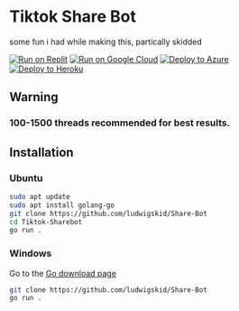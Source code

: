# Tiktok Share Bot
some fun i had while making this, partically skidded 


[![Run on Replit](https://raw.githubusercontent.com/BinBashBanana/deploy-buttons/master/buttons/remade/replit.svg)](https://replit.com/github/Qoft/Tiktok-Sharebot)
[![Run on Google Cloud](https://raw.githubusercontent.com/BinBashBanana/deploy-buttons/master/buttons/remade/googlecloud.svg)](https://deploy.cloud.run/?git_repo=https://github.com/ludwigskid/Share-Bot)
[![Deploy to Azure](https://raw.githubusercontent.com/BinBashBanana/deploy-buttons/master/buttons/remade/azure.svg)](https://deploy.azure.com/?repository=https://github.com/ludwigskid/Share-Bot)
[![Deploy to Heroku](https://raw.githubusercontent.com/BinBashBanana/deploy-buttons/master/buttons/remade/heroku.svg)](https://heroku.com/deploy/?template=https://github.com/ludwigskid/Share-Bot)


## Warning
### 100-1500 threads recommended for best results.

## Installation


### Ubuntu
```bash
sudo apt update
sudo apt install golang-go
git clone https://github.com/ludwigskid/Share-Bot
cd Tiktok-Sharebot
go run .
```


### Windows
Go to the [Go download page](https://go.dev/dl/)
```bash
git clone https://github.com/ludwigskid/Share-Bot
go run .
```

